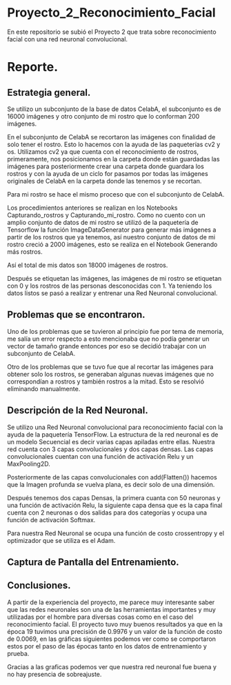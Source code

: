 # Proyecto_2_Reconocimiento_Facial
En este repositorio se subió el Proyecto 2 que trata sobre reconocimiento facial con una red neuronal convolucional. 

# Reporte.

## Estrategia general.

Se utilizo un subconjunto de la base de datos CelabA, el subconjunto es de 16000 imágenes y otro conjunto de mi rostro que lo conforman 200 imágenes.

En el subconjunto de CelabA se recortaron las imágenes con finalidad de solo tener el rostro. Esto lo hacemos con la ayuda de las paqueterías cv2 y os. Utilizamos cv2 ya que cuenta con el reconocimiento de rostros, primeramente, nos posicionamos en la carpeta donde están guardadas las imágenes para posteriormente crear una carpeta donde guardara los rostros y con la ayuda de un ciclo for pasamos por todas las imágenes originales de CelabA en la carpeta donde las tenemos y se recortan.

Para mi rostro se hace el mismo proceso que con el subconjunto de CelabA.

Los procedimientos anteriores se realizan en los Notebooks Capturando_rostros y Capturando_mi_rostro.
Como no cuento con un amplio conjunto de datos de mi rostro se utilizó de la paquetería de Tensorflow la función ImageDataGenerator para generar más imágenes a partir de los rostros que ya tenemos, así nuestro conjunto de datos de mi rostro creció a 2000 imágenes, esto se realiza en el Notebook Generando más rostros.

Así el total de mis datos son 18000 imágenes de rostros.

Después se etiquetan las imágenes, las imágenes de mi rostro se etiquetan con 0 y los rostros de las personas desconocidas con 1. Ya teniendo los datos listos se pasó a realizar y entrenar una Red Neuronal convolucional. 

## Problemas que se encontraron.

Uno de los problemas que se tuvieron al principio fue por tema de memoria, me salía un error respecto a esto mencionaba que no podía generar un vector de tamaño grande entonces por eso se decidió trabajar con un subconjunto de CelabA.

Otro de los problemas que se tuvo fue que al recortar las imágenes para obtener solo los rostros, se generaban algunas nuevas imágenes que no correspondían a rostros y también rostros a la mitad. Esto se resolvió eliminando manualmente.

## Descripción de la Red Neuronal.

Se utilizo una Red Neuronal convolucional para reconocimiento facial con la ayuda de la paquetería TensorFlow. La estructura de la red neuronal es de un modelo Secuencial es decir varias capas apiladas entre ellas. Nuestra red cuenta con 3 capas convolucionales y dos capas densas. Las capas convolucionales cuentan con una función de activación Relu y un MaxPooling2D.

Posteriormente de las capas convolucionales con add(Flatten()) hacemos que la Imagen profunda se vuelva plana, es decir solo de una dimensión.

Después tenemos dos capas Densas, la primera cuanta con 50 neuronas y una función de activación Relu, la siguiente capa densa que es la capa final cuenta con 2 neuronas o dos salidas para dos categorías y ocupa una función de activación Softmax.

Para nuestra Red Neuronal se ocupa una función de costo crossentropy y el optimizador que se utiliza es el Adam.

## Captura de Pantalla del Entrenamiento.

## Conclusiones.

A partir de la experiencia del proyecto, me parece muy interesante saber que las redes neuronales son una de las herramientas importantes y muy utilizadas por el hombre para diversas cosas como en el caso del reconocimiento facial. El proyecto tuvo muy buenos resultados ya que en la época 19 tuvimos una precisión de 0.9976 y un valor de la función de costo de 0.0069, en las gráficas siguientes podemos ver como se comportaron estos por el paso de las épocas tanto en los datos de entrenamiento y prueba.


Gracias a las graficas podemos ver que nuestra red neuronal fue buena y no hay presencia de sobreajuste.
